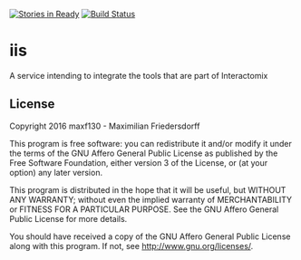 [![Stories in Ready](https://badge.waffle.io/interactomix/iis.png?label=ready&title=Ready)](https://waffle.io/interactomix/iis)
[![Build Status](https://travis-ci.org/interactomix/iis.svg?branch=master)](https://travis-ci.org/interactomix/iis)

# iis
A service intending to integrate the tools that are part of Interactomix

## License

Copyright 2016 maxf130 - Maximilian Friedersdorff

This program is free software: you can redistribute it and/or modify
it under the terms of the GNU Affero General Public License as published by
the Free Software Foundation, either version 3 of the License, or
(at your option) any later version.

This program is distributed in the hope that it will be useful,
but WITHOUT ANY WARRANTY; without even the implied warranty of
MERCHANTABILITY or FITNESS FOR A PARTICULAR PURPOSE.  See the
GNU Affero General Public License for more details.

You should have received a copy of the GNU Affero General Public License
along with this program.  If not, see <http://www.gnu.org/licenses/>.
